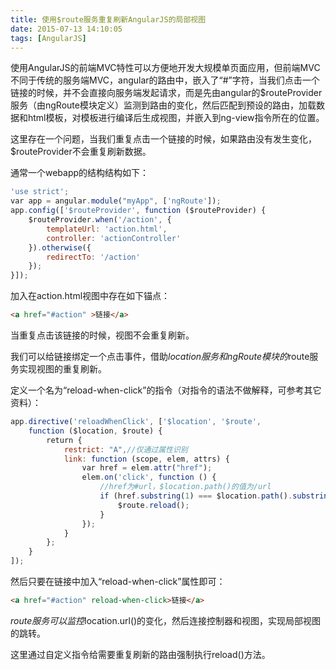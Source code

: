 ```yaml
---
title: 使用$route服务重复刷新AngularJS的局部视图
date: 2015-07-13 14:10:05
tags: [AngularJS]
---
```

使用AngularJS的前端MVC特性可以方便地开发大规模单页面应用，但前端MVC不同于传统的服务端MVC，angular的路由中，嵌入了“#”字符，当我们点击一个链接的时候，并不会直接向服务端发起请求，而是先由angular的$routeProvider服务（由ngRoute模块定义）监测到路由的变化，然后匹配到预设的路由，加载数据和html模板，对模板进行编译后生成视图，并嵌入到ng-view指令所在的位置。

这里存在一个问题，当我们重复点击一个链接的时候，如果路由没有发生变化，$routeProvider不会重复刷新数据。

通常一个webapp的结构结构如下：

```javascript
'use strict';
var app = angular.module("myApp", ['ngRoute']);
app.config(['$routeProvider', function ($routeProvider) {
    $routeProvider.when('/action', {
        templateUrl: 'action.html',
        controller: 'actionController'
    }).otherwise({
        redirectTo: '/action'
    });
}]);
```

加入在action.html视图中存在如下锚点：

```html
<a href="#action" >链接</a>
```

当重复点击该链接的时候，视图不会重复刷新。

我们可以给链接绑定一个点击事件，借助$location服务和ngRoute模块的$route服务实现视图的重复刷新。

定义一个名为“reload-when-click”的指令（对指令的语法不做解释，可参考其它资料）：

```javascript
app.directive('reloadWhenClick', ['$location', '$route',
    function ($location, $route) {
        return {
            restrict: "A",//仅通过属性识别
            link: function (scope, elem, attrs) {
                var href = elem.attr("href");
                elem.on('click', function () {
                    //href为#url，$location.path()的值为/url
                    if (href.substring(1) === $location.path().substring(1)) {
                        $route.reload();
                    }
                });
            }
        };
    }
]);
```

然后只要在链接中加入“reload-when-click”属性即可：

```html
<a href="#action" reload-when-click>链接</a>
```

$route服务可以监控$location.url()的变化，然后连接控制器和视图，实现局部视图的跳转。

这里通过自定义指令给需要重复刷新的路由强制执行reload()方法。